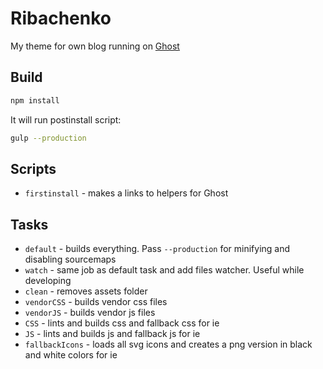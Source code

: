 # Ribachenko

My theme for own blog running on [Ghost](http://ghost.org)

## Build
```bash
npm install
```

It will run postinstall script:
```bash
gulp --production
```

## Scripts

* `firstinstall` - makes a links to helpers for Ghost

## Tasks

* `default` - builds everything. Pass `--production` for minifying and disabling sourcemaps
* `watch` - same job as default task and add files watcher. Useful while developing
* `clean` - removes assets folder
* `vendorCSS` - builds vendor css files
* `vendorJS` - builds vendor js files
* `CSS` - lints and builds css and fallback css for ie
* `JS` - lints and builds js and fallback js for ie
* `fallbackIcons` - loads all svg icons and creates a png version in black and white colors for ie
